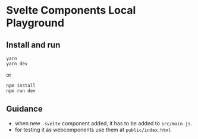 # Svelte Components Local Playground

## Install and run
```
yarn
yarn dev
```

or

```
npm install
npm run dev
```

## Guidance
- when new `.svelte` component added, it has to be added to `src/main.js`.
- for testing it as webcomponents use them at  `public/index.html`